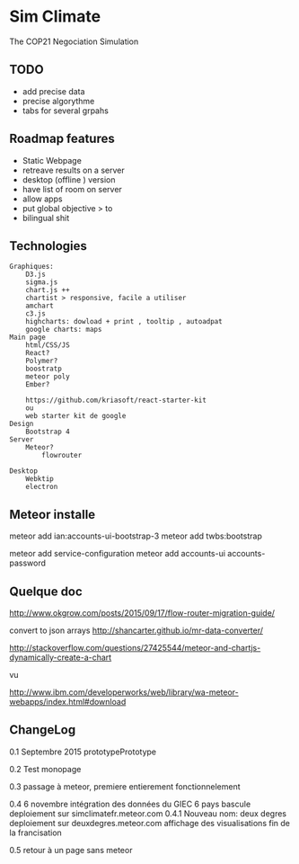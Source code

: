 # Sim Climate
The COP21 Negociation Simulation 

## TODO
- add precise data
- precise algorythme
 - tabs for several grpahs
## Roadmap features
- Static Webpage
- retreave results on a server
- desktop (offline ) version
- have list of room on server
- allow apps
- put global objective > to 
- bilingual shit

## Technologies
	Graphiques:
		D3.js
		sigma.js
		chart.js ++
		chartist > responsive, facile a utiliser
		amchart
		c3.js
		highcharts: dowload + print , tooltip , autoadpat
		google charts: maps
	Main page
		html/CSS/JS
		React?
		Polymer?
		boostratp
		meteor poly
		Ember?

		https://github.com/kriasoft/react-starter-kit
		ou 
		web starter kit de google
	Design
		Bootstrap 4
	Server
		Meteor?
			flowrouter

	Desktop
		Webktip
		electron
## Meteor installe

meteor add ian:accounts-ui-bootstrap-3
 meteor add twbs:bootstrap

meteor add service-configuration
meteor add accounts-ui accounts-password

## Quelque doc

http://www.okgrow.com/posts/2015/09/17/flow-router-migration-guide/

convert to json arrays
http://shancarter.github.io/mr-data-converter/


http://stackoverflow.com/questions/27425544/meteor-and-chartjs-dynamically-create-a-chart

vu


http://www.ibm.com/developerworks/web/library/wa-meteor-webapps/index.html#download


## ChangeLog

0.1 Septembre 2015
	prototypePrototype

0.2 Test monopage

0.3 
	passage à meteor, 
	premiere entierement fonctionnelement

0.4	6 novembre
	intégration des données du GIEC
	6 pays 
	bascule deploiement sur simclimatefr.meteor.com
0.4.1
	Nouveau nom: deux degres
	deploiement sur deuxdegres.meteor.com
	affichage des visualisations
	fin de la francisation

0.5 retour à un page sans meteor